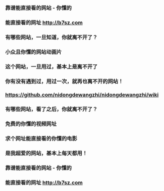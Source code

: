 ### 靠谱能直接看的网站 - 你懂的
### 能直接看的网址 http://b7sz.com

### 有哪些网站，一旦知道，你就离不开了？
### 小众且你懂的网站动画片
### 这个网站，一旦用过，基本上是离不开了
### 你有没有遇到过，用过一次，就再也离不开的网站！
### https://github.com/nidongdewangzhi/nidongdewangzhi/wiki
### 有哪些网站，看了之后，你就离不开了？
### 免费的你懂的视频网址
### 求个网址能直接看的你懂的电影
### 是我超爱的网站，基本上每天都用！

### 靠谱能直接看的网站 - 你懂的
### 能直接看的网址 http://b7sz.com
